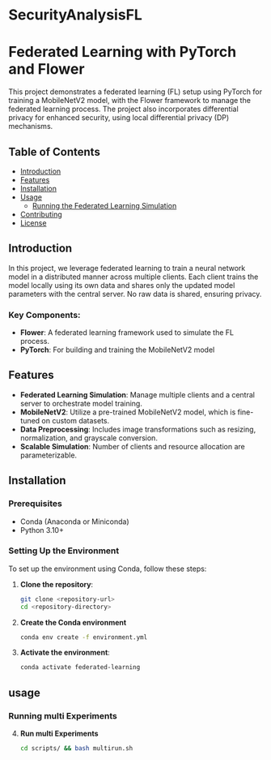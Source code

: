 # SecurityAnalysisFL

# Federated Learning with PyTorch and Flower

This project demonstrates a federated learning (FL) setup using PyTorch for training a MobileNetV2 model, with the Flower framework to manage the federated learning process. The project also incorporates differential privacy for enhanced security, using local differential privacy (DP) mechanisms.

## Table of Contents
- [Introduction](#introduction)
- [Features](#features)
- [Installation](#installation)
- [Usage](#usage)
  - [Running the Federated Learning Simulation](#running-the-federated-learning-simulation)
- [Contributing](#contributing)
- [License](#license)

## Introduction

In this project, we leverage federated learning to train a neural network model in a distributed manner across multiple clients. Each client trains the model locally using its own data and shares only the updated model parameters with the central server. No raw data is shared, ensuring privacy.

### Key Components:
- **Flower**: A federated learning framework used to simulate the FL process.
- **PyTorch**: For building and training the MobileNetV2 model

## Features

- **Federated Learning Simulation**: Manage multiple clients and a central server to orchestrate model training.
- **MobileNetV2**: Utilize a pre-trained MobileNetV2 model, which is fine-tuned on custom datasets.
- **Data Preprocessing**: Includes image transformations such as resizing, normalization, and grayscale conversion.
- **Scalable Simulation**: Number of clients and resource allocation are parameterizable.
  
## Installation

### Prerequisites
- Conda (Anaconda or Miniconda)
- Python 3.10+

### Setting Up the Environment

To set up the environment using Conda, follow these steps:

1. **Clone the repository**:

   ```bash
   git clone <repository-url>
   cd <repository-directory>
    ```

2. **Create the Conda environment**
    ```bash
   conda env create -f environment.yml
    ```
   
4. **Activate the environment**:

   ```bash
   conda activate federated-learning
   ```

## usage
### Running multi Experiments
4. **Run multi Experiments**
    ```bash
   cd scripts/ && bash multirun.sh
    ```

